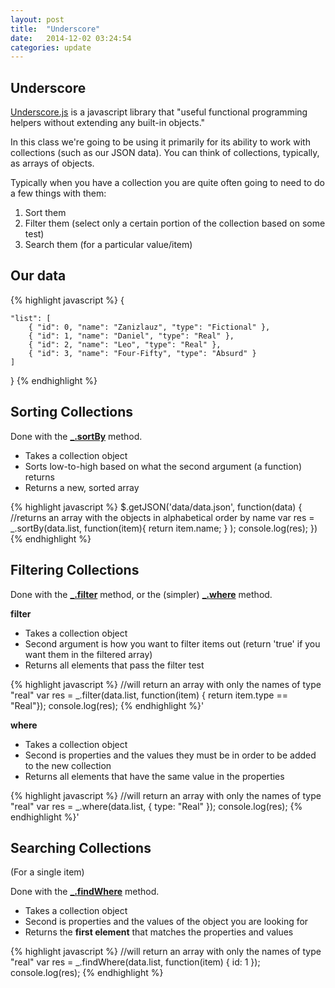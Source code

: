 ```yaml
---
layout: post
title:  "Underscore"
date:   2014-12-02 03:24:54
categories: update
---
```



Underscore
-------------------------


[Underscore.js](http://underscorejs.org/) is a javascript library that "useful functional programming helpers without extending any built-in objects."

In this class we're going to be using it primarily for its ability to work with collections (such as our JSON data). You can think of collections, typically, as arrays of objects.

Typically when you have a collection you are quite often going to need to do a few things with them:

1. Sort them
2. Filter them (select only a certain portion of the collection based on some test)
3. Search them (for a particular value/item)



Our data
-------------------------------

{% highlight javascript %}
{

    "list": [
        { "id": 0, "name": "Zanizlauz", "type": "Fictional" },
        { "id": 1, "name": "Daniel", "type": "Real" },
        { "id": 2, "name": "Leo", "type": "Real" },
        { "id": 3, "name": "Four-Fifty", "type": "Absurd" }
    ]

}
{% endhighlight %}


Sorting Collections
--------------------------------

Done with the **[_.sortBy](http://underscorejs.org/#sortBy)** method. 

- Takes a collection object
- Sorts low-to-high based on what the second argument (a function) returns
- Returns a new, sorted array

{% highlight javascript %}
$.getJSON('data/data.json', function(data) {
 	//returns an array with the objects in alphabetical order by name
    var res = _.sortBy(data.list, function(item){ return item.name; } );
    console.log(res);
})
{% endhighlight %}

Filtering Collections
---------------------------------------

Done with the **[_.filter](http://underscorejs.org/#filter)** method, or the (simpler) **[_.where](http://underscorejs.org/#where)** method.

**filter**

- Takes a collection object
- Second argument is how you want to filter items out (return 'true' if you want them in the filtered array)
- Returns all elements that pass the filter test

{% highlight javascript %}
	//will return an array with only the names of type "real"
	var res = _.filter(data.list, function(item) { return item.type == "Real"});
	console.log(res);
{% endhighlight %}'


**where**

- Takes a collection object
- Second is properties and the values they must be in order to be added to the new collection
- Returns all elements that have the same value in the properties

{% highlight javascript %}
	//will return an array with only the names of type "real"
	var res = _.where(data.list, { type: "Real" });
	console.log(res);
{% endhighlight %}'


Searching Collections
-----------------------------------------

(For a single item)

Done with the **[_.findWhere](http://underscorejs.org/#findWhere)** method.

- Takes a collection object
- Second is properties and the values of the object you are looking for
- Returns the **first element** that matches the properties and values

{% highlight javascript %}
	//will return an array with only the names of type "real"
	var res = _.findWhere(data.list, function(item) { id: 1 });
	console.log(res);
{% endhighlight %}
